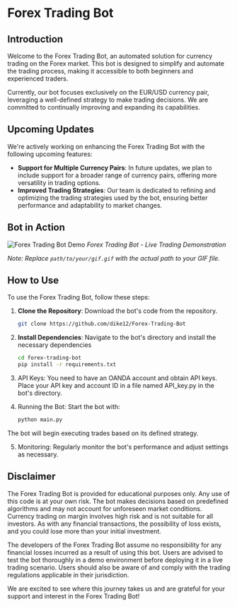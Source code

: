 # Forex Trading Bot

## Introduction
Welcome to the Forex Trading Bot, an automated solution for currency trading on the Forex market. This bot is designed to simplify and automate the trading process, making it accessible to both beginners and experienced traders.

Currently, our bot focuses exclusively on the EUR/USD currency pair, leveraging a well-defined strategy to make trading decisions. We are committed to continually improving and expanding its capabilities.

## Upcoming Updates
We're actively working on enhancing the Forex Trading Bot with the following upcoming features:
- **Support for Multiple Currency Pairs**: In future updates, we plan to include support for a broader range of currency pairs, offering more versatility in trading options.
- **Improved Trading Strategies**: Our team is dedicated to refining and optimizing the trading strategies used by the bot, ensuring better performance and adaptability to market changes.

## Bot in Action
![Forex Trading Bot Demo](path/to/your/gif.gif)
*Forex Trading Bot - Live Trading Demonstration*

*Note: Replace `path/to/your/gif.gif` with the actual path to your GIF file.*

## How to Use
To use the Forex Trading Bot, follow these steps:

1. **Clone the Repository**: Download the bot's code from the repository.
   ```bash
   git clone https://github.com/dike12/Forex-Trading-Bot
2. **Install Dependencies**: Navigate to the bot's directory and install the necessary dependencies
   ```bash
   cd forex-trading-bot
   pip install -r requirements.txt
3. API Keys: You need to have an OANDA account and obtain API keys. Place your API key and account ID in a file named API_key.py in the bot's directory.

4. Running the Bot: Start the bot with:
   ```bash
   python main.py
  The bot will begin executing trades based on its defined strategy.

5. Monitoring: Regularly monitor the bot's performance and adjust settings as necessary.


## Disclaimer
The Forex Trading Bot is provided for educational purposes only. Any use of this code is at your own risk. The bot makes decisions based on predefined algorithms and may not account for unforeseen market conditions. Currency trading on margin involves high risk and is not suitable for all investors. As with any financial transactions, the possibility of loss exists, and you could lose more than your initial investment.

The developers of the Forex Trading Bot assume no responsibility for any financial losses incurred as a result of using this bot. Users are advised to test the bot thoroughly in a demo environment before deploying it in a live trading scenario. Users should also be aware of and comply with the trading regulations applicable in their jurisdiction.

We are excited to see where this journey takes us and are grateful for your support and interest in the Forex Trading Bot!

